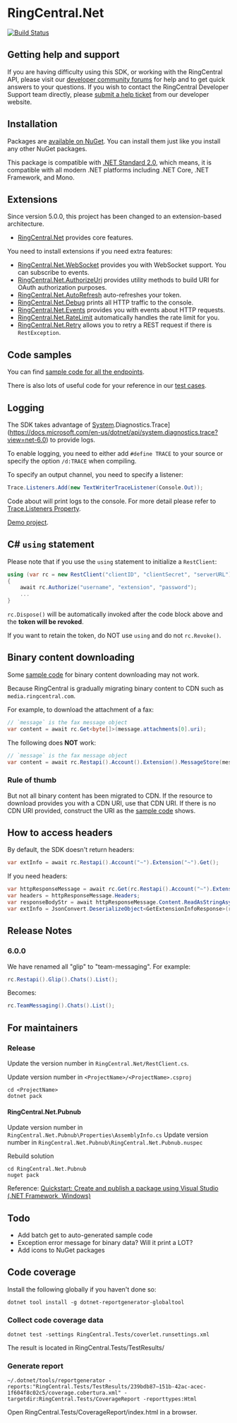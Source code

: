 # RingCentral.Net

[![Build Status](https://github.com/ringcentral/RingCentral.Net/workflows/.NET/badge.svg?branch=master)](https://github.com/ringcentral/RingCentral.Net/actions)


## Getting help and support

If you are having difficulty using this SDK, or working with the RingCentral API, please visit our [developer community forums](https://community.ringcentral.com/spaces/144/) for help and to get quick answers to your questions. If you wish to contact the RingCentral Developer Support team directly, please [submit a help ticket](https://developers.ringcentral.com/support/create-case) from our developer website.


## Installation

Packages are [available on NuGet](https://www.nuget.org/packages?q=ringcentral.net).
You can install them just like you install any other NuGet packages.

This package is compatible with [.NET Standard 2.0](https://learn.microsoft.com/en-us/dotnet/standard/net-standard?tabs=net-standard-2-0), which means, it is compatible with all modern .NET platforms including .NET Core, .NET Framework, and Mono.


## Extensions

Since version 5.0.0, this project has been changed to an extension-based architecture. 

- [RingCentral.Net](./RingCentral.Net) provides core features. 

You need to install extensions if you need extra features:

- [RingCentral.Net.WebSocket](./RingCentral.Net.WebSocket) provides you with WebSocket support. You can subscribe to events.
- [RingCentral.Net.AuthorizeUri](./RingCentral.Net.AuthorizeUri) provides utility methods to build URI for OAuth authorization purposes. 
- [RingCentral.Net.AutoRefresh](./RingCentral.Net.AutoRefresh) auto-refreshes your token.
- [RingCentral.Net.Debug](./RingCentral.Net.Debug) prints all HTTP traffic to the console.
- [RingCentral.Net.Events](./RingCentral.Net.Events) provides you with events about HTTP requests.
- [RingCentral.Net.RateLimit](./RingCentral.Net.RateLimit) automatically handles the rate limit for you.
- [RingCentral.Net.Retry](./RingCentral.Net.Retry) allows you to retry a REST request if there is `RestException`.


## Code samples

You can find [sample code for all the endpoints](./RingCentral.Net/samples.md).

There is also lots of useful code for your reference in our [test cases](./RingCentral.Tests).


## Logging

The SDK takes advantage of [System](https://docs.microsoft.com/en-us/dotnet/api/system.diagnostics.trace?view=net-6.0).Diagnostics.Trace](https://docs.microsoft.com/en-us/dotnet/api/system.diagnostics.trace?view=net-6.0) to provide logs.

To enable logging, you need to either add `#define TRACE` to your source or specify the option `/d:TRACE` when compiling.

To specify an output channel, you need to specify a listener: 

```cs
Trace.Listeners.Add(new TextWriterTraceListener(Console.Out));
```

Code about will print logs to the console. For more detail please refer to [Trace.Listeners Property](https://docs.microsoft.com/en-us/dotnet/api/system.diagnostics.trace.listeners?view=net-6.0).

[Demo project](https://github.com/tylerlong/rc-logging-demo-csharp).


## C# `using` statement

Please note that if you use the `using` statement to initialize a `RestClient`:

```cs
using (var rc = new RestClient("clientID", "clientSecret", "serverURL"))
{
    await rc.Authorize("username", "extension", "password");
    ...
}
````

`rc.Dispose()` will be automatically invoked after the code block above and the **token will be revoked**.

If you want to retain the token, do NOT use `using` and do not `rc.Revoke()`. 


## Binary content downloading

Some [sample code](./RingCentral.Net/samples.md) for binary content downloading may not work.

Because RingCentral is gradually migrating binary content to CDN such as `media.ringcentral.com`.

For example, to download the attachment of a fax:

```cs
// `message` is the fax message object
var content = await rc.Get<byte[]>(message.attachments[0].uri);
```

The following does **NOT** work:

```cs
// `message` is the fax message object
var content = await rc.Restapi().Account().Extension().MessageStore(message.id).Content(message.attachments[0].id).Get();
```

### Rule of thumb

But not all binary content has been migrated to CDN.
If the resource to download provides you with a CDN URI, use that CDN URI.
If there is no CDN URI provided, construct the URI as the [sample code](./samples.md) shows.


## How to access headers

By default, the SDK doesn't return headers:

```cs
var extInfo = await rc.Restapi().Account("~").Extension("~").Get();
```

If you need headers:

```cs
var httpResponseMessage = await rc.Get(rc.Restapi().Account("~").Extension("~").Path(true));
var headers = httpResponseMessage.Headers;
var responseBodyStr = await httpResponseMessage.Content.ReadAsStringAsync();
var extInfo = JsonConvert.DeserializeObject<GetExtensionInfoResponse>(responseBodyStr);
```

## Release Notes

### 6.0.0

We have renamed all "glip" to "team-messaging". For example:

```cs
rc.Restapi().Glip().Chats().List();
```

Becomes:

```cs
rc.TeamMessaging().Chats().List();
```


## For maintainers

### Release
Update the version number in `RingCentral.Net/RestClient.cs`.

Update version number in `<ProjectName>/<ProjectName>.csproj`

```
cd <ProjectName>
dotnet pack
```

#### RingCentral.Net.Pubnub

Update version number in `RingCentral.Net.Pubnub\Properties\AssemblyInfo.cs`
Update version number in `RingCentral.Net.Pubnub\RingCentral.Net.Pubnub.nuspec`

Rebuild solution

```
cd RingCentral.Net.Pubnub
nuget pack
```

Reference: [Quickstart: Create and publish a package using Visual Studio (.NET Framework, Windows)](https://docs.microsoft.com/en-us/nuget/quickstart/create-and-publish-a-package-using-visual-studio-net-framework)


## Todo

- Add batch get to auto-generated sample code
- Exception error message for binary data? Will it print a LOT?
- Add icons to NuGet packages


## Code coverage

Install the following globally if you haven't done so:

```
dotnet tool install -g dotnet-reportgenerator-globaltool
```

### Collect code coverage data

```
dotnet test -settings RingCentral.Tests/coverlet.runsettings.xml
```

The result is located in RingCentral.Tests/TestResults/


### Generate report

```
~/.dotnet/tools/reportgenerator -reports:"RingCentral.Tests/TestResults/239bdb87–151b-42ac-acec-1f604f8c02c5/coverage.cobertura.xml" -targetdir:RingCentral.Tests/CoverageReport -reporttypes:Html
```

Open RingCentral.Tests/CoverageReport/index.html in a browser.
